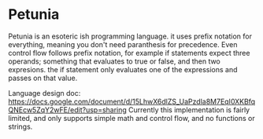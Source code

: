 # Petunia
Petunia is an esoteric ish programming language. it uses prefix notation for everything, meaning you don't need paranthesis for precedence. Even control flow follows prefix notation, for example if statements expect three operands; something that evaluates to true or false, and then two expresions. the if statement only evaluates one of the expressions and passes on that value.

Language design doc: https://docs.google.com/document/d/15LhwX6dlZS_UaPzdla8M7EqI0XKBfqQNEcw5ZqY2wFE/edit?usp=sharing Currently this implementation is fairly limited, and only supports simple math and control flow, and no functions or strings.

